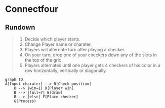 # **Connectfour**

## **Rundown**

>1. Decide which player starts.
>2. Change Player name or charater.  
>3. Players will alternate turn after playing a checker.
>4. On your turn, drop one of your checkers down any of the slots in the top of the grid.
>5. Players alternates until one player gets 4 checkers of his color in a row horizontally, vertically or diagonally.

```mermaid
graph TD
A[Input charater] --> B[Check position]
    B --> |win=1| D[Player win]
    B --> |full=7| E[draw]
    B --> |else| F[Place checker]
    G(Process)
